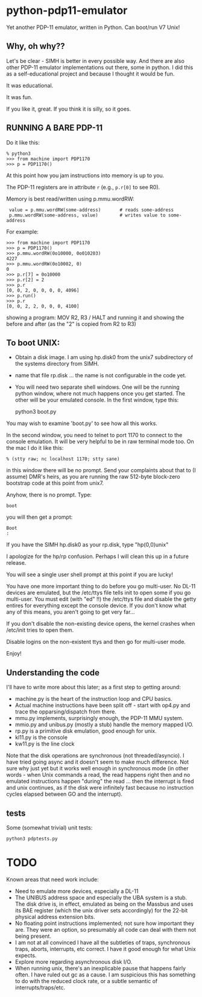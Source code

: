 # python-pdp11-emulator
Yet another PDP-11 emulator, written in Python. Can boot/run V7 Unix!

## Why, oh why??
Let's be clear - SIMH is better in every possible way. And there are also other PDP-11 emulator implementations out there, some in python. I did this as a self-educational project and because I thought it would be fun.

It was educational.

It was fun.

If you like it, great. If you think it is silly, so it goes.

## RUNNING A BARE PDP-11
Do it like this:

    % python3
    >>> from machine import PDP1170
    >>> p = PDP1170()

At this point how you jam instructions into memory is up to you.

The PDP-11 registers are in attribute `r` (e.g., `p.r[0]` to see R0).

Memory is best read/written using p.mmu.wordRW:

     value = p.mmu.wordRW(some-address)       # reads some-address
     p.mmu.wordRW(some-address, value)        # writes value to some-address

For example:

    >>> from machine import PDP1170
    >>> p = PDP1170()
    >>> p.mmu.wordRW(0o10000, 0o010203)
    4227
    >>> p.mmu.wordRW(0o10002, 0)
    0
    >>> p.r[7] = 0o10000
    >>> p.r[2] = 2
    >>> p.r
    [0, 0, 2, 0, 0, 0, 0, 4096]
    >>> p.run()
    >>> p.r
    [0, 0, 2, 2, 0, 0, 0, 4100]

showing a program: MOV R2, R3 / HALT and running it and showing the before and after (as the "2" is copied from R2 to R3)

## To boot UNIX:
* Obtain a disk image. I am using hp.disk0 from the unix7 subdirectory of the systems directory from SIMH.

* name that file rp.disk ... the name is not configurable in the code yet.

* You will need two separate shell windows. One will be the running python window, where not much happens once you get started. The other will be your emulated console. In the first window, type this:

    python3 boot.py

You may wish to examine 'boot.py' to see how all this works.

In the second window, you need to telnet to port 1170 to connect to the console emulation. It will be very helpful to be in raw terminal mode too. On the mac I do it like this:

    % (stty raw; nc localhost 1170; stty sane)

in this window there will be no prompt. Send your complaints about that to (I assume) DMR's heirs, as you are running the raw 512-byte block-zero bootstrap code at this point from unix7.

Anyhow, there is no prompt. Type:

    boot

you will then get a prompt:

    Boot
    :

If you have the SIMH hp.disk0 as your rp.disk, type "hp(0,0)unix"

I apologize for the hp/rp confusion. Perhaps I will clean this up in a future release.

You will see a single user shell prompt at this point if you are lucky!

You have one more important thing to do before you go multi-user. No DL-11 devices are emulated, but the /etc/ttys file tells init to open some if you go multi-user. You must edit (with "ed" !!) the /etc/ttys file and disable the getty entires for everything except the console device. If you don't know what any of this means, you aren't going to get very far...

If you don't disable the non-existing device opens, the kernel crashes when /etc/init tries to open them.

Disable logins on the non-existent ttys and then go for multi-user mode.

Enjoy!

## Understanding the code
I'll have to write more about this later; as a first step to getting around:

* machine.py is the heart of the instruction loop and CPU basics.
* Actual machine instructions have been split off - start with op4.py and trace the opparsing/dispatch from there.
* mmu.py implements, surprisingly enough, the PDP-11 MMU system.
* mmio.py and unibus.py (mostly a stub) handle the memory mapped I/O.
* rp.py is a primitive disk emulation, good enough for unix.
* kl11.py is the console
* kw11.py is the line clock

Note that the disk operations are synchronous (not threaded/asyncio). I have tried going async and it doesn't seem to make much difference. Not sure why just yet but it works well enough in synchronous mode (in other words - when Unix commands a read, the read happens right then and no emulated instructions happen "during" the read ... then the interrupt is fired and unix continues, as if the disk were infinitely fast because no instruction cycles elapsed between GO and the interrupt).

## tests

Some (somewhat trivial) unit tests:

    python3 pdptests.py

# TODO

Known areas that need work include:
* Need to emulate more devices, especially a DL-11
* The UNIBUS address space and especially the UBA system is a stub. The disk drive is, in effect, emulated as being on the Massbus and uses its BAE register (which the unix driver sets accordingly) for the 22-bit physical address extension bits.
* No floating point instructions implemented; not sure how important they are. They were an option, so presumably all code can deal with them not being present.
* I am not at all convinced I have all the subtleties of traps, synchronous traps, aborts, interrupts, etc correct. I have it good enough for what Unix expects.
* Explore more regarding asynchronous disk I/O.
* When running unix, there's an inexplicable pause that happens fairly often. I have ruled out gc as a cause. I am suspicious this has something to do with the reduced clock rate, or a subtle semantic of interrupts/traps/etc.
